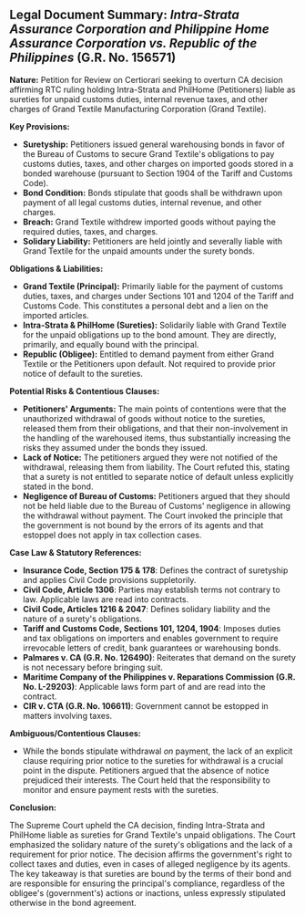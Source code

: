 ## Legal Document Summary: *Intra-Strata Assurance Corporation and Philippine Home Assurance Corporation vs. Republic of the Philippines* (G.R. No. 156571)

**Nature:** Petition for Review on Certiorari seeking to overturn CA decision affirming RTC ruling holding Intra-Strata and PhilHome (Petitioners) liable as sureties for unpaid customs duties, internal revenue taxes, and other charges of Grand Textile Manufacturing Corporation (Grand Textile).

**Key Provisions:**

*   **Suretyship:** Petitioners issued general warehousing bonds in favor of the Bureau of Customs to secure Grand Textile's obligations to pay customs duties, taxes, and other charges on imported goods stored in a bonded warehouse (pursuant to Section 1904 of the Tariff and Customs Code).
*   **Bond Condition:** Bonds stipulate that goods shall be withdrawn upon payment of all legal customs duties, internal revenue, and other charges.
*   **Breach:** Grand Textile withdrew imported goods without paying the required duties, taxes, and charges.
*   **Solidary Liability:** Petitioners are held jointly and severally liable with Grand Textile for the unpaid amounts under the surety bonds.

**Obligations & Liabilities:**

*   **Grand Textile (Principal):** Primarily liable for the payment of customs duties, taxes, and charges under Sections 101 and 1204 of the Tariff and Customs Code.  This constitutes a personal debt and a lien on the imported articles.
*   **Intra-Strata & PhilHome (Sureties):** Solidarily liable with Grand Textile for the unpaid obligations up to the bond amount. They are directly, primarily, and equally bound with the principal.
*   **Republic (Obligee):** Entitled to demand payment from either Grand Textile or the Petitioners upon default. Not required to provide prior notice of default to the sureties.

**Potential Risks & Contentious Clauses:**

*   **Petitioners' Arguments:** The main points of contentions were that the unauthorized withdrawal of goods without notice to the sureties, released them from their obligations, and that their non-involvement in the handling of the warehoused items, thus substantially increasing the risks they assumed under the bonds they issued.
*   **Lack of Notice:** The petitioners argued they were not notified of the withdrawal, releasing them from liability. The Court refuted this, stating that a surety is not entitled to separate notice of default unless explicitly stated in the bond.
*   **Negligence of Bureau of Customs:** Petitioners argued that they should not be held liable due to the Bureau of Customs' negligence in allowing the withdrawal without payment. The Court invoked the principle that the government is not bound by the errors of its agents and that estoppel does not apply in tax collection cases.

**Case Law & Statutory References:**

*   **Insurance Code, Section 175 & 178**: Defines the contract of suretyship and applies Civil Code provisions suppletorily.
*   **Civil Code, Article 1306**: Parties may establish terms not contrary to law. Applicable laws are read into contracts.
*   **Civil Code, Articles 1216 & 2047**: Defines solidary liability and the nature of a surety's obligations.
*   **Tariff and Customs Code, Sections 101, 1204, 1904**:  Imposes duties and tax obligations on importers and enables government to require irrevocable letters of credit, bank guarantees or warehousing bonds.
*   **Palmares v. CA (G.R. No. 126490)**:  Reiterates that demand on the surety is not necessary before bringing suit.
*   **Maritime Company of the Philippines v. Reparations Commission (G.R. No. L-29203)**: Applicable laws form part of and are read into the contract.
*   **CIR v. CTA (G.R. No. 106611)**: Government cannot be estopped in matters involving taxes.

**Ambiguous/Contentious Clauses:**

*   While the bonds stipulate withdrawal *on* payment, the lack of an explicit clause requiring prior notice to the sureties for withdrawal is a crucial point in the dispute. Petitioners argued that the absence of notice prejudiced their interests. The Court held that the responsibility to monitor and ensure payment rests with the sureties.

**Conclusion:**

The Supreme Court upheld the CA decision, finding Intra-Strata and PhilHome liable as sureties for Grand Textile's unpaid obligations. The Court emphasized the solidary nature of the surety's obligations and the lack of a requirement for prior notice. The decision affirms the government's right to collect taxes and duties, even in cases of alleged negligence by its agents. The key takeaway is that sureties are bound by the terms of their bond and are responsible for ensuring the principal's compliance, regardless of the obligee's (government's) actions or inactions, unless expressly stipulated otherwise in the bond agreement.

